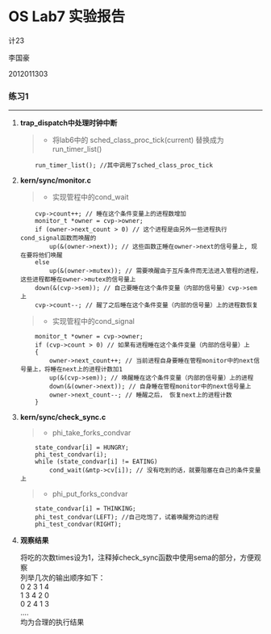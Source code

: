 # OS Lab7 实验报告

计23

李国豪

2012011303

### 练习1
---
1.	<b>trap_dispatch中处理时钟中断</b>

    > * 将lab6中的 sched_class_proc_tick(current) 替换成为 run_timer_list()
    ```
        run_timer_list(); //其中调用了sched_class_proc_tick
    ```

2.	<b>kern/sync/monitor.c</b>

    > * 实现管程中的cond_wait
    ```
        cvp->count++; // 睡在这个条件变量上的进程数增加
        monitor_t *owner = cvp->owner;
        if (owner->next_count > 0) // 这个进程是由另外一些进程执行cond_signal函数而唤醒的
            up(&(owner->next)); // 这些函数正睡在owner->next的信号量上, 现在要将他们唤醒
        else
            up(&(owner->mutex)); // 需要唤醒由于互斥条件而无法进入管程的进程，这些进程都睡在owner->mutex的信号量上
        down(&(cvp->sem)); // 自己要睡在这个条件变量（内部的信号量）cvp->sem上
        cvp->count--; // 醒了之后睡在这个条件变量（内部的信号量）上的进程数恢复
    ```
    > * 实现管程中的cond_signal
    ```
        monitor_t *owner = cvp->owner;
        if (cvp->count > 0) // 如果有进程睡在这个条件变量（内部的信号量）上
        {
            owner->next_count++; // 当前进程自身要睡在管程monitor中的next信号量上，将睡在next上的进程计数加1
            up(&(cvp->sem)); // 唤醒睡在这个条件变量（内部的信号量）上的进程
            down(&(owner->next)); // 自身睡在管程monitor中的next信号量上
            owner->next_count--; // 睡醒之后， 恢复next上的进程计数
        }
    ```

3.	<b>kern/sync/check_sync.c</b>

    > * phi_take_forks_condvar
    ```
        state_condvar[i] = HUNGRY;
        phi_test_condvar(i);
        while (state_condvar[i] != EATING)
            cond_wait(&mtp->cv[i]); // 没有吃到的话，就要阻塞在自己的条件变量上
    ```
    > * phi_put_forks_condvar
    ```
        state_condvar[i] = THINKING;
        phi_test_condvar(LEFT); //自己吃饱了，试着唤醒旁边的进程
        phi_test_condvar(RIGHT);
    ```

4.	<b>观察结果</b>

    将吃的次数times设为1，注释掉check_sync函数中使用sema的部分，方便观察<br/>
    列举几次的输出顺序如下：<br/>
    0 2 3 1 4<br/>
    1 3 4 2 0<br/>
    0 2 4 1 3<br/>
    ....<br/>
    均为合理的执行结果

